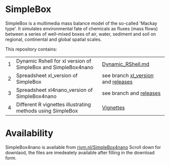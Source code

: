 # SimpleBox

SimpleBox is a multimedia mass balance model of the so-called 'Mackay type'. It simulates environmental fate of chemicals as fluxes (mass flows) between a series of well-mixed boxes of air, water, sediment and soil on regional, continental and global spatial scales.

This repository contains:

|     |                                                               |                                                                                                                                                 |
|-----|---------------------------------------------------------------|-------------------------------------------------------------------------------------------------------------------------------------------------|
| 1   | Dynamic Rshell for xl version of SimpleBox and SimpleBox4nano | [Dynamic_RShell.md](Dynamic_RShell.md)                                                                                                          |
| 2   | Spreadsheet xl_version of SimpleBox                           | see branch [xl_version](https://github.com/rivm-syso/SimpleBox/tree/xl_version) and [releases](https://github.com/rivm-syso/SimpleBox/releases) |
| 3   | Spreadsheet xl4nano_version of SimpleBox4nano                 | see branch and [releases](https://github.com/rivm-syso/SimpleBox/releases)                                                                      |
| 4   | Different R vignettes illustrating methods using SimpleBox    | [Vignettes](vignettes)                                                                                                                |

# Availability

SimpleBox4nano is available from [rivm.nl/SimpleBox4nano](https://www.rivm.nl/en/soil-and-water/simplebox4nano) Scroll down for downlaod, the files are imedeately available after filling in the download form.
